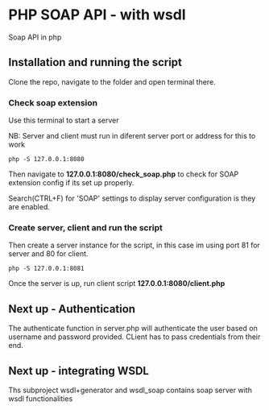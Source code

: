 # PHP SOAP API - with wsdl

Soap API in php

## Installation and running the script

Clone the repo, navigate to the folder and open terminal there.

### Check soap extension

Use this terminal to start a server

NB: Server and client must run in diferent server port or address for this to work

```{}
php -S 127.0.0.1:8080
```

Then navigate to __127.0.0.1:8080/check_soap.php__ to check for SOAP extension config if its set up properly.

Search(CTRL+F) for 'SOAP' settings to display server configuration is they are enabled.

### Create server, client and run the script

Then create a server instance for the script, in this case im using port 81 for server and 80 for client.

```{}
php -S 127.0.0.1:8081
```

Once the server is up, run client script __127.0.0.1:8080/client.php__

## Next up - Authentication

The authenticate function in server.php will authenticate the user based on username and password provided. CLient has to pass credentials from their end.

## Next up - integrating WSDL

Ths subproject wsdl+generator and wsdl_soap contains soap server with wsdl functionalities